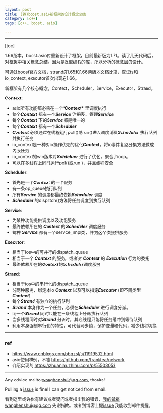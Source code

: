 ```yaml
---
layout: post
title: (转)boost.asio新框架的设计概念总结
category: [c++]
tags: [c++, boost, asio]

---
```

  

---

[toc]

1.66版本，boost.asio库重新设计了框架，目前最新版为1.71。读了几天代码后，对框架中相关概念总结。因为是泛型编程的库，所以分析的概念层的设计。

可通过boost官方文档，strand的1.65和1.66两版本文档比较，查证ts和io_context, executor首次出现在1.66。

新框架有几个核心概念，Context，Scheduler，Service，Executor，Strand。

**Context**:

- asio所有功能都必需在一个***Context\*** 里调度执行
- 每个***Context*** 都有一个***Service*** 注册表，管理***Service***
-  每个***Context*** 下的***Service*** 都是唯一的
-  每个***Context*** 都有一个***Scheduler***
-  ***Context*** 必须通过在线程运行poll()或run()进入调度消费***Scheduler*** 执行队列并执行任务
-  io_context是一种对io操作优先的优化***Context***，将io事件复路分集方法做成内嵌任务
-  io_context的win版本对***Schdeluer*** 进行了优化，聚合了iocp。
-  可以在多线程上同时运行poll()或run()，并且线程安全

**Scheduler**:

- 首先是一个***Context*** 的一个服务
- 有一条op_queue执行队列
- 所有***Service*** 的调度都最终依赖***Scheduler*** 调度
- ***Scheduler*** 的dispatch()方法将任务调度到执行队列
  

**Service**:

- 为某种功能提供调度以及功能服务
- 最终依赖所在的 ***Context*** 的 ***Scheduler*** 调度服务
- 每种 ***Service*** 都有一个service_impl类，并为这个类提供服务

**Executor**:

- 相当于ios中的可并行的dispatch_queue
- 相当于一个 ***Context*** 的服务，或者对 ***Context*** 的 ***Execution*** 行为的委托
- 最终依赖所在的***Context***的***Scheduler***调度服务

**Strand**:

- 相当于ios中的串行化的dispatch_queue
- 分两种服务，绑定本io ***Context*** 以及可以指定***Executor*** (即不同类型***Context***)
- 每个***Strand*** 有独立的执行队列
- ***Strand*** 本身作为一个任务，必须在***Scheduler*** 进行调度分派。
- 同一个***Strand*** 同时只能在一条线程上分派执行队列
- 当多线程同时对***Strand*** 分派时，其它线程只能将任务缓冲到等待队列
- 利用本身强制串行化的特性，可代替同步锁，保护变量和代码，减少线程切换

---

### ref

- https://www.cnblogs.com/bbqzsl/p/11919502.html
- asio使用样例，不错 https://github.com/franktea/network
- 介绍实现的 https://zhuanlan.zhihu.com/p/55503053



---

Any advice mailto:wanghenshui@qq.com, thanks! 

Pulling a [issue](https://github.com/wanghenshui/wanghenshui.github.io/issues/new) is fine! I can get noticed from email.

看到这里或许你有建议或者疑问或者指出我的错误，我的邮箱wanghenshui@qq.com 先谢指教。或者到博客上提[issue](https://github.com/wanghenshui/wanghenshui.github.io/issues/new) 我能收到邮件提醒。



